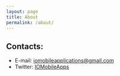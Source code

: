 ```yaml
---
layout: page
title: About
permalink: /about/
---
```



## Contacts:
- E-mail: [iomobileapplications@gmail.com](mailto:iomobileapplications@gmail.com)
- Twitter: [IOMobileApps](https://twitter.com/IOMobileApps)